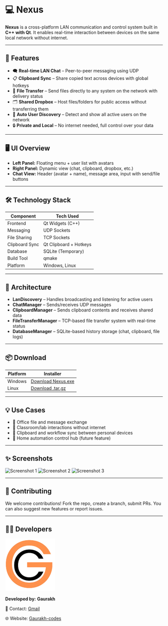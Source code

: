 # 💻 Nexus

**Nexus** is a cross-platform LAN communication and control system built in **C++ with Qt**. It enables real-time interaction between devices on the same local network without internet.

---

## 🚀 Features

- 🗨️ **Real-time LAN Chat** – Peer-to-peer messaging using UDP
- 📋 **Clipboard Sync** – Share copied text across devices with global hotkeys
- 📁 **File Transfer** – Send files directly to any system on the network with delivery status
- 🗂️ **Shared Dropbox** – Host files/folders for public access without transferring them
- 👥 **Auto User Discovery** – Detect and show all active users on the network
- 🔒 **Private and Local** – No internet needed, full control over your data

---

## 🖥️ UI Overview

- **Left Panel:** Floating menu + user list with avatars
- **Right Panel:** Dynamic view (chat, clipboard, dropbox, etc.)
- **Chat View:** Header (avatar + name), message area, input with send/file buttons

---

## 🛠️ Technology Stack

| Component        | Tech Used         |
|------------------|------------------|
| Frontend         | Qt Widgets (C++) |
| Messaging        | UDP Sockets      |
| File Sharing     | TCP Sockets      |
| Clipboard Sync   | Qt Clipboard + Hotkeys |
| Database         | SQLite (Temporary) |
| Build Tool       | qmake            |
| Platform         | Windows, Linux   |

---

## 🧠 Architecture

- **LanDiscovery** – Handles broadcasting and listening for active users
- **ChatManager** – Sends/receives UDP messages
- **ClipboardManager** – Sends clipboard contents and receives shared data
- **FileTransferManager** – TCP-based file transfer system with real-time status
- **DatabaseManager** – SQLite-based history storage (chat, clipboard, file logs)

---

## 📦 Download

| Platform | Installer |
|----------|-----------|
| Windows  | [Download Nexus.exe](downloads/nexus-windows.exe) |
| Linux    | [Download .tar.gz](downloads/nexus-linux.tar.gz) |

---

## 💡 Use Cases

- 💼 Office file and message exchange
- 🧪 Classroom/lab interactions without internet
- 🧠 Clipboard and workflow sync between personal devices
- 🏡 Home automation control hub (future feature)

---

## ✨ Screenshots

![Screenshot 1](https://via.placeholder.com/600x300.png?text=Chat+Interface)
![Screenshot 2](https://via.placeholder.com/600x300.png?text=Clipboard+History)
![Screenshot 3](https://via.placeholder.com/600x300.png?text=File+Transfer+Panel)

---

## 🤝 Contributing

We welcome contributions! Fork the repo, create a branch, submit PRs. You can also suggest new features or report issues.

---

## 👨‍💻 Developers

![siti Logo](https://github.com/GAURAKH-97/Portfolio/blob/main/Image/my/logo.png)
 
**Developed by:** **Gaurakh** 

📧 Contact: [Gmail](gparjapati097@@gmail.com)

🌐 Website: [Gaurakh-codes]([https://www.boldreach.in//](https://gaurakh-codes.netlify.app/))
